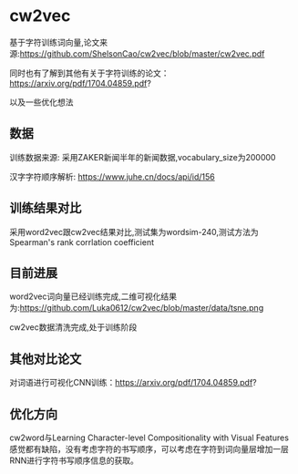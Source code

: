 # cw2vec
基于字符训练词向量,论文来源:https://github.com/ShelsonCao/cw2vec/blob/master/cw2vec.pdf

同时也有了解到其他有关于字符训练的论文：https://arxiv.org/pdf/1704.04859.pdf?

以及一些优化想法

## 数据
训练数据来源: 采用ZAKER新闻半年的新闻数据,vocabulary_size为200000

汉字字符顺序解析: https://www.juhe.cn/docs/api/id/156


## 训练结果对比
采用word2vec跟cw2vec结果对比,测试集为wordsim-240,测试方法为Spearman's rank corrlation coefficient


## 目前进展
word2vec词向量已经训练完成,二维可视化结果为:https://github.com/Luka0612/cw2vec/blob/master/data/tsne.png

cw2vec数据清洗完成,处于训练阶段

## 其他对比论文
对词语进行可视化CNN训练：https://arxiv.org/pdf/1704.04859.pdf?

## 优化方向
cw2word与Learning Character-level Compositionality with Visual Features感觉都有缺陷，没有考虑字符的书写顺序，可以考虑在字符到词向量层增加一层RNN进行字符书写顺序信息的获取。